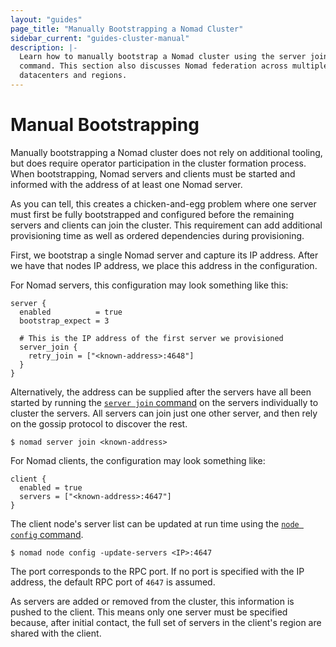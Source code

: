 ```yaml
---
layout: "guides"
page_title: "Manually Bootstrapping a Nomad Cluster"
sidebar_current: "guides-cluster-manual"
description: |-
  Learn how to manually bootstrap a Nomad cluster using the server join
  command. This section also discusses Nomad federation across multiple
  datacenters and regions.
---
```


# Manual Bootstrapping

Manually bootstrapping a Nomad cluster does not rely on additional tooling, but
does require operator participation in the cluster formation process. When
bootstrapping, Nomad servers and clients must be started and informed with the
address of at least one Nomad server.

As you can tell, this creates a chicken-and-egg problem where one server must
first be fully bootstrapped and configured before the remaining servers and
clients can join the cluster. This requirement can add additional provisioning
time as well as ordered dependencies during provisioning.

First, we bootstrap a single Nomad server and capture its IP address. After we
have that nodes IP address, we place this address in the configuration.

For Nomad servers, this configuration may look something like this:

```hcl
server {
  enabled          = true
  bootstrap_expect = 3

  # This is the IP address of the first server we provisioned
  server_join {
    retry_join = ["<known-address>:4648"]
  }
}
```

Alternatively, the address can be supplied after the servers have all been
started by running the [`server join` command](/docs/commands/server/join.html)
on the servers individually to cluster the servers. All servers can join just
one other server, and then rely on the gossip protocol to discover the rest.

```
$ nomad server join <known-address>
```

For Nomad clients, the configuration may look something like:

```hcl
client {
  enabled = true
  servers = ["<known-address>:4647"]
}
```

The client node's server list can be updated at run time using the [`node
config` command](/docs/commands/node/config.html).

```
$ nomad node config -update-servers <IP>:4647
```

The port corresponds to the RPC port. If no port is specified with the IP
address, the default RPC port of `4647` is assumed.

As servers are added or removed from the cluster, this information is pushed to
the client. This means only one server must be specified because, after initial
contact, the full set of servers in the client's region are shared with the
client.
